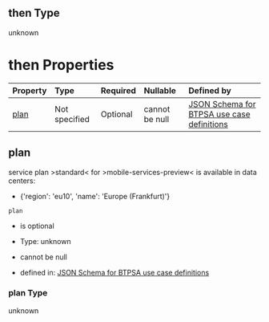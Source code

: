 ## then Type

unknown

# then Properties

| Property      | Type          | Required | Nullable       | Defined by                                                                                                                                                                                                                                      |
| :------------ | :------------ | :------- | :------------- | :---------------------------------------------------------------------------------------------------------------------------------------------------------------------------------------------------------------------------------------------- |
| [plan](#plan) | Not specified | Optional | cannot be null | [JSON Schema for BTPSA use case definitions](btpsa-usecase-properties-services-items-allof-1-then-allof-79-then-allof-0-then-properties-plan.md "undefined#/properties/services/items/allOf/1/then/allOf/79/then/allOf/0/then/properties/plan") |

## plan

service plan >standard< for >mobile-services-preview< is available in data centers:

*   {'region': 'eu10', 'name': 'Europe (Frankfurt)'}

`plan`

*   is optional

*   Type: unknown

*   cannot be null

*   defined in: [JSON Schema for BTPSA use case definitions](btpsa-usecase-properties-services-items-allof-1-then-allof-79-then-allof-0-then-properties-plan.md "undefined#/properties/services/items/allOf/1/then/allOf/79/then/allOf/0/then/properties/plan")

### plan Type

unknown
